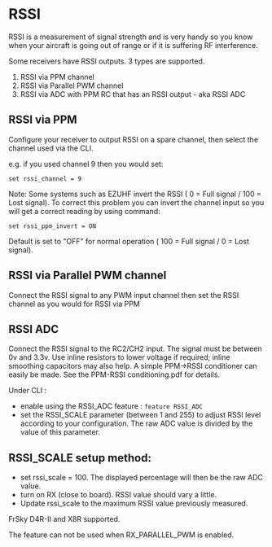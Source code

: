 # RSSI

RSSI is a measurement of signal strength and is very handy so you know when your aircraft is going out of range or if it is suffering RF interference.

Some receivers have RSSI outputs. 3 types are supported.

1. RSSI via PPM channel
1. RSSI via Parallel PWM channel
1. RSSI via ADC with PPM RC that has an RSSI output - aka RSSI ADC

## RSSI via PPM

Configure your receiver to output RSSI on a spare channel, then select the channel used via the CLI.

e.g. if you used channel 9 then you would set:

```
set rssi_channel = 9
```
Note: Some systems such as EZUHF invert the RSSI ( 0 = Full signal / 100 = Lost signal). To correct this problem you can invert the channel input so you will get a correct reading by using command:

```
set rssi_ppm_invert = ON
```
Default is set to "OFF" for normal operation ( 100 = Full signal / 0 = Lost signal).

## RSSI via Parallel PWM channel

Connect the RSSI signal to any PWM input channel then set the RSSI channel as you would for RSSI via PPM

## RSSI ADC

Connect the RSSI signal to the RC2/CH2 input. The signal must be between 0v and 3.3v.
Use inline resistors to lower voltage if required; inline smoothing capacitors may also help.
A simple PPM->RSSI conditioner can easily be made. See the  PPM-RSSI conditioning.pdf  for details.

Under CLI :
- enable using the RSSI_ADC feature  :  `feature RSSI_ADC`
- set the RSSI_SCALE parameter (between 1 and 255) to adjust RSSI level according to your configuration. The raw ADC value is divided by the value of this parameter.

## RSSI_SCALE setup method:

- set rssi_scale = 100. The displayed percentage will then be the raw ADC value.
- turn on RX (close to board). RSSI value should vary a little.
- Update rssi_scale to the maximum RSSI value previously measured.

FrSky D4R-II and X8R supported.

The feature can not be used when RX_PARALLEL_PWM is enabled.
